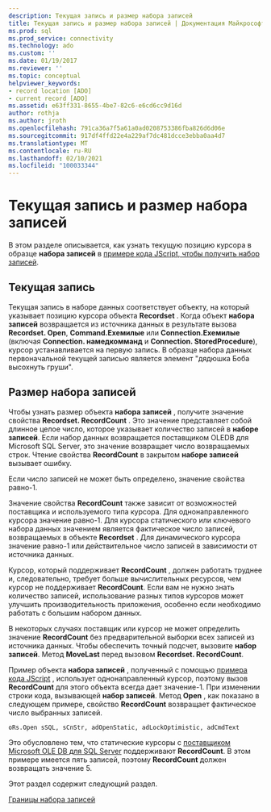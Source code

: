 ```yaml
---
description: Текущая запись и размер набора записей
title: Текущая запись и размер набора записей | Документация Майкрософт
ms.prod: sql
ms.prod_service: connectivity
ms.technology: ado
ms.custom: ''
ms.date: 01/19/2017
ms.reviewer: ''
ms.topic: conceptual
helpviewer_keywords:
- record location [ADO]
- current record [ADO]
ms.assetid: e63ff331-8655-4be7-82c6-e6cd6cc9d16d
author: rothja
ms.author: jroth
ms.openlocfilehash: 791ca36a7f5a61a0ad0208753386fba826d6d06e
ms.sourcegitcommit: 917df4ffd22e4a229af7dc481dcce3ebba0aa4d7
ms.translationtype: MT
ms.contentlocale: ru-RU
ms.lasthandoff: 02/10/2021
ms.locfileid: "100033344"
---
```

# <a name="current-record-and-size-of-recordset"></a>Текущая запись и размер набора записей
В этом разделе описывается, как узнать текущую позицию курсора в образце **набора записей** в [примере кода JScript, чтобы получить набор записей](./jscript-code-example-to-return-a-recordset.md).  
  
## <a name="current-record"></a>Текущая запись  
 Текущая запись в наборе данных соответствует объекту, на который указывает позицию курсора объекта **Recordset** . Когда объект **набора записей** возвращается из источника данных в результате вызова **Recordset. Open**, **Command.Exeмилые** или **Connection.Exeмилые** (включая **Connection. намедкомманд** и **Connection. StoredProcedure**), курсор устанавливается на первую запись. В образце набора данных первоначальной текущей записью является элемент "дядюшка Боба высохнуть груши".  
  
## <a name="size-of-recordset"></a>Размер набора записей  
 Чтобы узнать размер объекта **набора записей** , получите значение свойства **Recordset. RecordCount** . Это значение представляет собой длинное целое число, которое указывает количество записей в **наборе записей**. Если набор данных возвращается поставщиком OLEDB для Microsoft SQL Server, это значение возвращает число возвращаемых строк. Чтение свойства **RecordCount** в закрытом **наборе записей** вызывает ошибку.  
  
 Если число записей не может быть определено, значение свойства равно-1.  
  
 Значение свойства **RecordCount** также зависит от возможностей поставщика и используемого типа курсора. Для однонаправленного курсора значение равно-1. Для курсора статического или ключевого набора данных значением является фактическое число записей, возвращаемых в объекте **Recordset** . Для динамического курсора значение равно-1 или действительное число записей в зависимости от источника данных.  
  
 Курсор, который поддерживает **RecordCount** , должен работать труднее и, следовательно, требует больше вычислительных ресурсов, чем курсор не поддерживает **RecordCount**. Если вам не нужно знать количество записей, использование разных типов курсоров может улучшить производительность приложения, особенно если необходимо работать с большим набором данных.  
  
 В некоторых случаях поставщик или курсор не может определить значение **RecordCount** без предварительной выборки всех записей из источника данных. Чтобы обеспечить точный подсчет, вызовите **набор записей**. Метод **MoveLast** перед вызовом **Recordset. RecordCount**.  
  
 Пример объекта **набора записей** , полученный с помощью [примера кода JScript](./jscript-code-example-to-return-a-recordset.md) , использует однонаправленный курсор, поэтому вызов **RecordCount** для этого объекта всегда дает значение-1. При изменении строки кода, вызывающей **набор записей**. Метод **Open** , как показано в следующем примере, свойство **RecordCount** возвращает фактическое число выбранных записей.  
  
```  
oRs.Open sSQL, sCnStr, adOpenStatic, adLockOptimistic, adCmdText   
```  
  
 Это обусловлено тем, что статические курсоры с [поставщиком Microsoft OLE DB для SQL Server](../appendixes/microsoft-ole-db-provider-for-sql-server.md) поддерживают **RecordCount**. В этом примере имеется пять записей, поэтому **RecordCount** должен возвращать значение 5.  
  
 Этот раздел содержит следующий раздел.  
  
 [Границы набора записей](./boundaries-of-a-recordset.md)